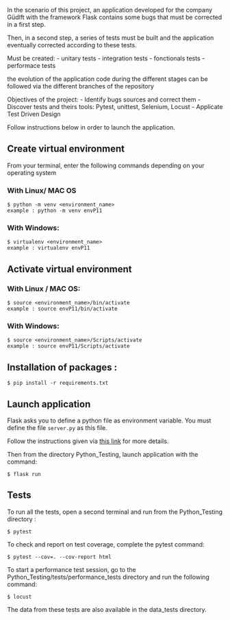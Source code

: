 In the scenario of this project, an application developed for the company Güdlft with the framework Flask contains some bugs that must be corrected in a first step.

Then, in a second step, a series of tests must be built and the application eventually corrected according to these tests.

Must be created:
    - unitary tests
    - integration tests
    - fonctionals tests
    - performace tests

the evolution of the application code during the different stages can be followed via the different branches of the repository

Objectives of the project:
    - Identify bugs sources and correct them
    - Discover tests and theirs tools: Pytest, unittest, Selenium, Locust
    - Applicate Test Driven Design

Follow instructions below in order to launch the application.

## Create virtual environment

From your terminal, enter the following commands depending on your operating system

### With Linux/ MAC OS

    $ python -m venv <environment_name>
    example : python -m venv envP11
    
### With Windows:
    
    $ virtualenv <environment_name>
    example : virtualenv envP11 
    
## Activate virtual environment

### With Linux / MAC OS:

    $ source <environment_name>/bin/activate
    example : source envP11/bin/activate
   
### With Windows:

    $ source <environment_name>/Scripts/activate
    example : source envP11/Scripts/activate
    
## Installation of packages : 

    $ pip install -r requirements.txt

## Launch application

Flask asks you to define a python file as environment variable. You must define the file <code>server.py</code> as this file.

Follow the instructions given via [this link](https://flask.palletsprojects.com/en/2.0.x/quickstart/) for more details.

Then from the directory Python_Testing, launch application with the command:

    $ flask run

## Tests

To run all the tests, open a second terminal and run from the Python_Testing directory :

    $ pytest

To check and report on test coverage, complete the pytest command:

    $ pytest --cov=. --cov-report html

To start a performance test session, go to the Python_Testing/tests/performance_tests directory and run the following command:

    $ locust

The data from these tests are also available in the data_tests directory.